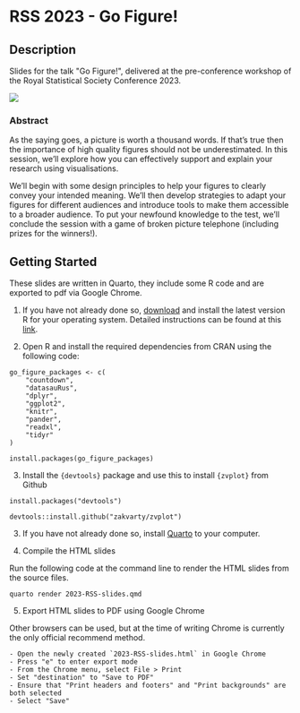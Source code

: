 # RSS 2023 - Go Figure! 

## Description 

Slides for the talk "Go Figure!", delivered at the pre-conference workshop of the Royal Statistical Society Conference 2023. 

![]("images/rss-screenshot.png")

### Abstract

As the saying goes, a picture is worth a thousand words. If that’s true then the importance of high quality figures should not be underestimated. In this session, we’ll explore how you can effectively support and explain your research using visualisations.

We’ll begin with some design principles to help your figures to clearly convey your intended meaning. We’ll then develop strategies to adapt your figures for different audiences and introduce tools to make them accessible to a broader audience. To put your newfound knowledge to the test, we’ll conclude the session with a game of broken picture telephone (including prizes for the winners!). 

## Getting Started

These slides are written in Quarto, they include some R code and are exported to pdf via Google Chrome. 

1. If you have not already done so, [download](https://cran.r-project.org/) and install the latest version R for your operating system. Detailed instructions can be found at this [link](https://stat545.com/install.html).

2. Open R and install the required dependencies from CRAN using the following code: 

```
go_figure_packages <- c(
	"countdown",
	"datasauRus",
	"dplyr",
	"ggplot2",
	"knitr",
	"pander",
	"readxl",
	"tidyr"
)

install.packages(go_figure_packages)

```

3. Install the `{devtools}` package and use this to install  `{zvplot}` from Github 

```
install.packages("devtools")
```

```
devtools::install.github("zakvarty/zvplot")
```

3. If you have not already done so, install [Quarto](https://quarto.org/docs/get-started/) to your computer.

4. Compile the HTML slides

Run the following code at the command line to render the HTML slides from the source files. 

```
quarto render 2023-RSS-slides.qmd
```

5. Export HTML slides to PDF using Google Chrome

Other browsers can be used, but at the time of writing Chrome is currently the only official recommend method. 

	- Open the newly created `2023-RSS-slides.html` in Google Chrome
	- Press "e" to enter export mode 
	- From the Chrome menu, select File > Print
	- Set "destination" to "Save to PDF"
	- Ensure that "Print headers and footers" and "Print backgrounds" are both selected
	- Select "Save" 